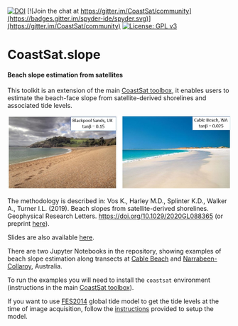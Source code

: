 
[![DOI](https://zenodo.org/badge/DOI/10.5281/zenodo.3872442.svg)](https://doi.org/10.5281/zenodo.3872442)
[![Join the chat at https://gitter.im/CoastSat/community](https://badges.gitter.im/spyder-ide/spyder.svg)](https://gitter.im/CoastSat/community)
[![License: GPL v3](https://img.shields.io/badge/License-GPLv3-blue.svg)](https://www.gnu.org/licenses/gpl-3.0)


# CoastSat.slope
#### Beach slope estimation from satellites
This toolkit is an extension of the main [CoastSat toolbox](https://github.com/kvos/CoastSat), it enables users to estimate the beach-face slope from satellite-derived shorelines and associated tide levels.

![](./doc/intro_fig1.jpg)

The methodology is described in: Vos K., Harley M.D., Splinter K.D., Walker A., Turner I.L. (2019). Beach slopes from satellite-derived shorelines. Geophysical Research Letters. https://doi.org/10.1029/2020GL088365 (or preprint [here](https://www.essoar.org/doi/10.1002/essoar.10502903.1)).

Slides are also available [here](https://www.slideshare.net/KilianVos/beach-slopes-from-satellite-shorelines-coast2coast-presentation).

There are two Jupyter Notebooks in the repository, showing examples of beach slope estimation along transects at [Cable Beach](https://github.com/kvos/CoastSat.slope/blob/master/example_slope_Cable_beach.ipynb) and [Narrabeen-Collaroy](https://github.com/kvos/CoastSat.slope/blob/master/example_slope_Narrabeen.ipynb), Australia.

To run the examples you will need to install the `coastsat` environment (instructions in the main [CoastSat toolbox](https://github.com/kvos/CoastSat)).

If you want to use [FES2014](https://www.aviso.altimetry.fr/es/data/products/auxiliary-products/global-tide-fes/description-fes2014.html) global tide model to get the tide levels at the time of image acquisition, follow the [instructions](https://github.com/kvos/CoastSat.slope/blob/master/doc/FES2014_installation.md) provided to setup the model.

